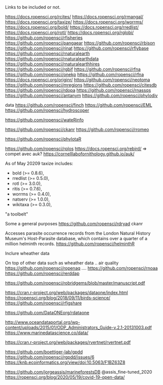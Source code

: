 Links to be included or not.

https://docs.ropensci.org/rcites/
https://docs.ropensci.org/rmangal/
https://docs.ropensci.org/taxize/
https://docs.ropensci.org/worrms/
https://docs.ropensci.org/bold/
https://docs.ropensci.org/rredlist/
https://docs.ropensci.org/rotl/
https://docs.ropensci.org/rglobi/
https://github.com/ropensci/rfisheries
https://github.com/ropensci/pangaear
https://github.com/ropensci/rbison
https://github.com/ropensci/rinat
https://github.com/ropensci/rflybase
https://github.com/ropensci/rnaturalearth
https://github.com/ropensci/rnaturalearthdata
https://github.com/ropensci/rnaturalearthhires
https://github.com/ropensci/rgbif
https://github.com/ropensci/rfna
https://github.com/ropensci/onekp
https://github.com/ropensci/rfna
https://docs.ropensci.org/originr/
https://github.com/ropensci/neotoma
https://github.com/ropensci/mregions
https://github.com/ropensci/citesdb
https://github.com/ropensci/rdopa
https://github.com/ropensci/rnassqs
https://github.com/ropensci/antanym
https://github.com/ropensci/phylodiv

data
https://github.com/ropensci/finch
https://github.com/ropensci/EML
https://github.com/ropensci/hydroscoper

https://github.com/ropensci/wateRinfo


https://github.com/ropensci/ckanr
https://github.com/ropensci/rromeo

https://github.com/ropensci/phylotaR

https://github.com/ropensci/rplos
https://docs.ropensci.org/rebird/ => compet avec auk?
https://cornelllabofornithology.github.io/auk/



As of May 20209 taxize includes:

- bold (>= 0.8.6),
- rredlist (>= 0.5.0),
- rotl (>= 3.0.0),
- ritis (>= 0.7.6),
- worrms (>= 0.4.0),
- natserv (>= 1.0.0),
- wikitaxa (>= 0.3.0),


"a toolbelt"

Some a general purposes
https://github.com/ropensci/rdryad
ckanr


Accesses parasite occurrence records from the London Natural History Museum's Host-Parasite database, which contains over a quarter of a million helminth records.
https://github.com/ropensci/helminthR

Inclure wheather data

On top of other data such as wheather data ..
air quality https://github.com/ropensci/ropenaq ....
https://github.com/ropensci/rnoaa
https://github.com/ropensci/rerddap



https://github.com/ropensci/robridgems/blob/master/manuscript.pdf

https://cran.r-project.org/web/packages/dataone/index.html
https://ropensci.org/blog/2018/09/11/birds-science/
https://github.com/ropensci/rfigshare

https://github.com/DataONEorg/rdataone

http://www.oceandataportal.org/wp-content/uploads/2015/01/ODP_Administrators_Guide-v.2.1-20131003.pdf
https://www.marinedatascience.co/data/

https://cran.r-project.org/web/packages/rvertnet/rvertnet.pdf


https://github.com/boettiger-lab/gpdd
https://github.com/ropensci/rgpdd/issues/6
https://knb.ecoinformatics.org/view/doi:10.5063/F1BZ63Z8


https://github.com/jorgeassis/marineforestsDB @assis_fine-tuned_2020
 https://ropensci.org/blog/2020/05/19/covid-19-open-data/